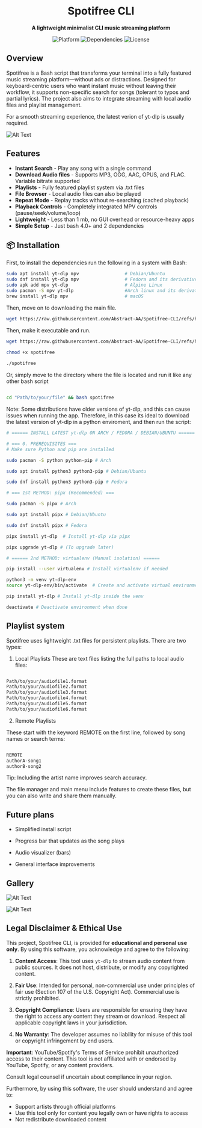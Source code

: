 <h1 align="center">Spotifree CLI</h1>
<p align="center">
  <strong>A lightweight minimalist CLI music streaming platform</strong>
</p>

<div align="center">
  <img src="https://img.shields.io/badge/Platform-Linux%20%7C%20macOS%20%7C%20WSL-blue" alt="Platform">
  <img src="https://img.shields.io/badge/Dependencies-yt--dlp%20%7C%20mpv-green" alt="Dependencies">
  <img src="https://img.shields.io/badge/License-MIT-yellow" alt="License">
</div>

## Overview

Spotifree is a Bash script that transforms your terminal into a fully featured music streaming platform—without ads or distractions. Designed for keyboard-centric users who want instant music without leaving their workflow, it supports non-specific search for songs (tolerant to typos and partial lyrics). The project also aims to integrate streaming with local audio files and playlist management.

For a smooth streaming experience, the latest verion of yt-dlp is usually required.

![Alt Text](https://github.com/Abstract-AA/Spotifree-CLI/blob/0e2ed9ee40135f213f7cb6365aabced99bd0da20/Screenshot%20From%202025-09-14%2001-40-24.png)

## Features

- **Instant Search** - Play any song with a single command
- **Download Audio files** - Supports MP3, OGG, AAC, OPUS, and FLAC. Variable bitrate supported
- **Playlists** - Fully featured playlist system via .txt files
- **File Browser** - Local audio files can also be played
- **Repeat Mode** - Replay tracks without re-searching (cached playback)
- **Playback Controls** - Completely integrated MPV controls (pause/seek/volume/loop)
- **Lightweight** - Less than 1 mb, no GUI overhead or resource-heavy apps
- **Simple Setup** - Just bash 4.0+ and 2 dependencies

## 📦 Installation

First, to install the dependencies run the following in a system with Bash:

```bash
sudo apt install yt-dlp mpv                 # Debian/Ubuntu
sudo dnf install yt-dlp mpv                 # Fedora and its derivatives
sudo apk add mpv yt-dlp                     # Alpine Linux
sudo pacman -S mpv yt-dlp                   #Arch linux and its derivatives
brew install yt-dlp mpv                     # macOS
```

Then, move on to downloading the main file.

```bash
wget https://raw.githubusercontent.com/Abstract-AA/Spotifree-CLI/refs/heads/main/spotifree    

```

Then, make it executable and run.

```bash
wget https://raw.githubusercontent.com/Abstract-AA/Spotifree-CLI/refs/heads/main/spotifree
     
chmod +x spotifree

./spotifree

```

Or, simply move to the directory where the file is located and run it like any other bash script

```bash

cd "Path/to/your/file" && bash spotifree

```

Note: Some distributions have older versions of yt-dlp, and this can cause issues when running the app. Therefore, in this case its ideal to download the latest version of yt-dlp in a python enviroment, and then run the script:

```bash
# ====== INSTALL LATEST yt-dlp ON ARCH / FEDORA / DEBIAN/UBUNTU ======

# === 0. PREREQUISITES ===
# Make sure Python and pip are installed

sudo pacman -S python python-pip # Arch

sudo apt install python3 python3-pip # Debian/Ubuntu

sudo dnf install python3 python3-pip # Fedora

# === 1st METHOD: pipx (Recommended) ===

sudo pacman -S pipx # Arch

sudo apt install pipx # Debian/Ubuntu

sudo dnf install pipx # Fedora

pipx install yt-dlp  # Install yt-dlp via pipx

pipx upgrade yt-dlp # (To upgrade later)

# ====== 2nd METHOD: virtualenv (Manual isolation) ======

pip install --user virtualenv # Install virtualenv if needed

python3 -m venv yt-dlp-env
source yt-dlp-env/bin/activate  # Create and activate virtual environment

pip install yt-dlp # Install yt-dlp inside the venv

deactivate # Deactivate environment when done

```

## Playlist system

Spotifree uses lightweight .txt files for persistent playlists. There are two types: 

1. Local Playlists
These are text files listing the full paths to local audio files:

```bash

Path/to/your/audiofile1.format
Path/to/your/audiofile2.format
Path/to/your/audiofile3.format
Path/to/your/audiofile4.format
Path/to/your/audiofile5.format
Path/to/your/audiofile6.format

```

2. Remote Playlists

These start with the keyword REMOTE on the first line, followed by song names or search terms:

```bash

REMOTE
authorA-song1
authorB-song2

```
Tip: Including the artist name improves search accuracy. 

The file manager and main menu include features to create these files, but you can also write and share them manually.

## Future plans

- Simplified install script

- Progress bar that updates as the song plays

- Audio visualizer (bars)

- General interface improvements

## Gallery

![Alt Text](https://github.com/Abstract-AA/Spotifree-CLI/blob/0e2ed9ee40135f213f7cb6365aabced99bd0da20/Screenshot%20From%202025-09-14%2003-06-10.png)

![Alt Text](https://github.com/Abstract-AA/Spotifree-CLI/blob/0e2ed9ee40135f213f7cb6365aabced99bd0da20/Screenshot%20From%202025-09-14%2003-08-40.png)


## Legal Disclaimer & Ethical Use

This project, Spotifree CLI, is provided for **educational and personal use only**. By using this software, you acknowledge and agree to the following:

1. **Content Access**: This tool uses `yt-dlp` to stream audio content from public sources. It does not host, distribute, or modify any copyrighted content.

2. **Fair Use**: Intended for personal, non-commercial use under principles of fair use (Section 107 of the U.S. Copyright Act). Commercial use is strictly prohibited.

3. **Copyright Compliance**: Users are responsible for ensuring they have the right to access any content they stream or download. Respect all applicable copyright laws in your jurisdiction.

4. **No Warranty**: The developer assumes no liability for misuse of this tool or copyright infringement by end users.

**Important**: YouTube/Spotify's Terms of Service prohibit unauthorized access to their content. This tool is not affiliated with or endorsed by YouTube, Spotify, or any content providers.

Consult legal counsel if uncertain about compliance in your region.

Furthermore, by using this software, the user should understand and agree to:
- Support artists through official platforms
- Use this tool only for content you legally own or have rights to access
- Not redistribute downloaded content
